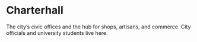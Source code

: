 # Charterhall

The city’s civic offices and the hub for shops, artisans, and commerce.
City officials and university students live here.
